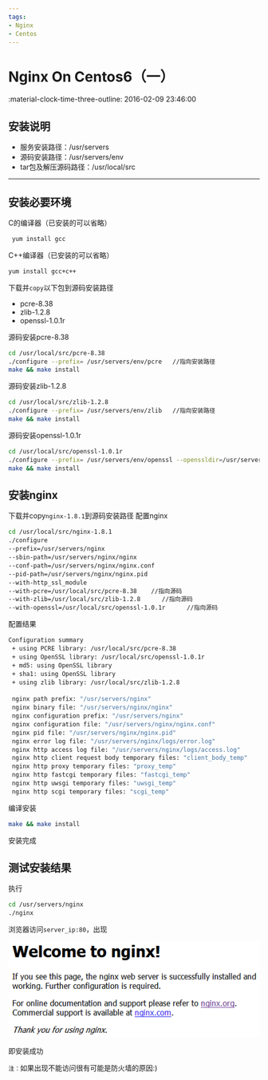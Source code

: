 ```yaml
---
tags:
- Nginx
- Centos
---
```


# Nginx On Centos6（一）

:material-clock-time-three-outline: 2016-02-09 23:46:00

## 安装说明

 - 服务安装路径：/usr/servers
 - 源码安装路径：/usr/servers/env
 - tar包及解压源码路径：/usr/local/src

---

## 安装必要环境

C的编译器（已安装的可以省略）
```bash
 yum install gcc
```

C++编译器（已安装的可以省略）
```bash
yum install gcc+c++
```

下载并`copy`以下包到源码安装路径
 - pcre-8.38
 - zlib-1.2.8
 - openssl-1.0.1r

源码安装pcre-8.38
```bash
cd /usr/local/src/pcre-8.38
./configure --prefix= /usr/servers/env/pcre   //指向安装路径
make && make install
```

源码安装zlib-1.2.8
```bash
cd /usr/local/src/zlib-1.2.8
./configure --prefix= /usr/servers/env/zlib   //指向安装路径
make && make install
```

源码安装openssl-1.0.1r
```bash
cd /usr/local/src/openssl-1.0.1r
./configure --prefix= /usr/servers/env/openssl --openssldir=/usr/servers/env/openssl/conf   //指向安装路径
make && make install
```

## 安装nginx
下载并copy`nginx-1.8.1`到源码安装路径
配置nginx
```bash
cd /usr/local/src/nginx-1.8.1
./configure
--prefix=/usr/servers/nginx
--sbin-path=/usr/servers/nginx/nginx
--conf-path=/usr/servers/nginx/nginx.conf
--pid-path=/usr/servers/nginx/nginx.pid
--with-http_ssl_module
--with-pcre=/usr/local/src/pcre-8.38    //指向源码
--with-zlib=/usr/local/src/zlib-1.2.8      //指向源码
--with-openssl=/usr/local/src/openssl-1.0.1r      //指向源码
```

配置结果
```bash
Configuration summary
 + using PCRE library: /usr/local/src/pcre-8.38
 + using OpenSSL library: /usr/local/src/openssl-1.0.1r
 + md5: using OpenSSL library
 + sha1: using OpenSSL library
 + using zlib library: /usr/local/src/zlib-1.2.8

 nginx path prefix: "/usr/servers/nginx"
 nginx binary file: "/usr/servers/nginx/nginx"
 nginx configuration prefix: "/usr/servers/nginx"
 nginx configuration file: "/usr/servers/nginx/nginx.conf"
 nginx pid file: "/usr/servers/nginx/nginx.pid"
 nginx error log file: "/usr/servers/nginx/logs/error.log"
 nginx http access log file: "/usr/servers/nginx/logs/access.log"
 nginx http client request body temporary files: "client_body_temp"
 nginx http proxy temporary files: "proxy_temp"
 nginx http fastcgi temporary files: "fastcgi_temp"
 nginx http uwsgi temporary files: "uwsgi_temp"
 nginx http scgi temporary files: "scgi_temp"
```

编译安装
```bash
make && make install
```

安装完成

## 测试安装结果
执行
```bash
cd /usr/servers/nginx
./nginx
```

浏览器访问`server_ip:80`，出现

![搜狗截图20160217140600.png][1]

即安装成功

`注：`如果出现不能访问很有可能是防火墙的原因:)


  [1]: nginx-on-centos6-01/4048615500.png